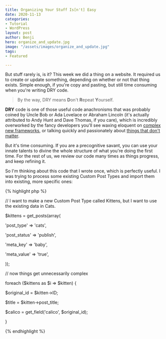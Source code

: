 ```yaml
---
title: Organizing Your Stuff Is[n't] Easy
date: 2020-11-13
categories:
- Tutorial
- WordPress
layout: post
author: Benji
hero: organize_and_update.jpg
image: "/assets/images/organize_and_update.jpg"
tags:
- Featured

---
```

But stuff rarely is, is it? This week we did a thing on a website. It required us to create or update something, depending on whether or not that thing exists. Simple enough, if you're copy and pasting, but still time consuming when you're writing DRY code.

> By the way, DRY means **D**on't **R**epeat **Y**ourself.

**DRY** code is one of those useful code anachronisms that was probably coined by Uncle Bob or Ada Lovelace or Abraham Lincoln (it's actually attributed to Andy Hunt and Dave Thomas, if you care), which is incredibly overworked by the fancy developers you'll see waxing eloquent on [complex new frameworks](https://www.youtube.com/watch?v=G6qOvbLngVs), or talking quickly and passionately about [things that don't matter](https://youtu.be/qGdYVslWJdQ?t=906).

But it's time consuming. If you are a precognitive savant, you can use your innate talents to divine the whole structure of what you're doing the first time. For the rest of us, we review our code many times as things progress, and keep refining it.

So I'm thinking about this code that I wrote once, which is perfectly useful. I was trying to process some existing Custom Post Types and import them into existing, more specific ones:

{% highlight php %}

// I want to make a new Custom Post Type called Kittens, but I want to use the existing data in Cats.

$kittens = get_posts(array(

  'post_type'   => 'cats',

  'post_status' => 'publish',

  'meta_key'    => 'baby',

  'meta_value'  => 'true',

));

// now things get unnecessarily complex

foreach ($kittens as $i => $kitten) {

  $original_id = $kitten->ID;

  $title = $kitten->post_title;

  $calico = get_field('calico', $original_id);

}

{% endhighlight %}
